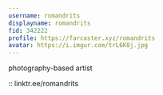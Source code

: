 ```yaml
---
username: romandrits
displayname: romandrits
fid: 342222
profile: https://farcaster.xyz/romandrits
avatar: https://i.imgur.com/trL6K8j.jpg
---
```

photography-based artist  
  
:: linktr.ee/romandrits  
